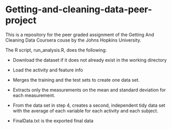 # Getting-and-cleaning-data-peer-project

This is a repository for the peer graded assignment of the Getting And Cleaning Data Coursera couse by the Johns Hopkins University.

The R script, run_analysis.R, does the following:

- Download the dataset if it does not already exist in the working directory

- Load the activity and feature info

- Merges the training and the test sets to create one data set.

- Extracts only the measurements on the mean and standard deviation for each measurement.

- From the data set in step 4, creates a second, independent tidy data set with the average of each variable for each activity and each subject.

- FinalData.txt is the exported final data

